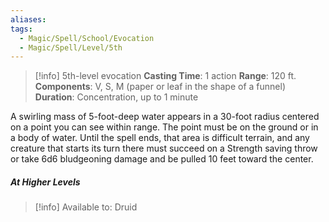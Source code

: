 ```yaml
---
aliases: 
tags:
  - Magic/Spell/School/Evocation
  - Magic/Spell/Level/5th
---
```

>[!info]
>5th-level evocation
>**Casting Time**: 1 action
>**Range**: 120 ft.
>**Components**: V, S, M (paper or leaf in the shape of a funnel)
>**Duration**: Concentration, up to 1 minute

A swirling mass of 5-foot-deep water appears in a 30-foot radius centered on a point you can see within range. The point must be on the ground or in a body of water. Until the spell ends, that area is difficult terrain, and any creature that starts its turn there must succeed on a Strength saving throw or take 6d6 bludgeoning damage and be pulled 10 feet toward the center.
##### At Higher Levels

>[!info] Available to:
>Druid